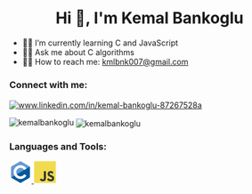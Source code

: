 <h1 align="center">Hi 👋, I'm Kemal Bankoglu</h1>

- 🏋️‍♂️ I’m currently learning C and JavaScript
- 🙋‍♂️ Ask me about C algorithms 
- 🧑‍💻 How to reach me: kmlbnk007@gmail.com 

<h3 align="left">Connect with me:</h3>
<p align="left">
<a href="https://linkedin.com/in/www.linkedin.com/in/kemal-bankoglu-87267528a" target="blank"><img align="center" src="https://raw.githubusercontent.com/rahuldkjain/github-profile-readme-generator/master/src/images/icons/Social/linked-in-alt.svg" alt="www.linkedin.com/in/kemal-bankoglu-87267528a" height="30" width="40" /></a>
</p>

<p><img align="left" src="https://github-readme-stats.vercel.app/api/top-langs?username=kemalbankoglu&show_icons=true&locale=en&layout=compact" alt="kemalbankoglu" /></p>

<p>&nbsp;<img align="center" src="https://github-readme-stats.vercel.app/api?username=kemalbankoglu&show_icons=true&locale=en" alt="kemalbankoglu" /></p>

<h3 align="left">Languages and Tools:</h3>
<p align="left"> <a href="https://www.cprogramming.com/" target="_blank" rel="noreferrer"> <img src="https://raw.githubusercontent.com/devicons/devicon/master/icons/c/c-original.svg" alt="c" width="40" height="40"/> </a> <a href="https://developer.mozilla.org/en-US/docs/Web/JavaScript" target="_blank" rel="noreferrer"> <img src="https://raw.githubusercontent.com/devicons/devicon/master/icons/javascript/javascript-original.svg" alt="javascript" width="40" height="40"/> </a> </p>
